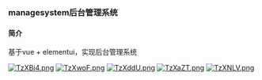 ### managesystem后台管理系统

#### 简介

基于vue + elementui，实现后台管理系统

[![TzXBi4.png](https://s4.ax1x.com/2022/01/06/TzXBi4.png)](https://imgtu.com/i/TzXBi4)
[![TzXwoF.png](https://s4.ax1x.com/2022/01/06/TzXwoF.png)](https://imgtu.com/i/TzXwoF)
[![TzXddU.png](https://s4.ax1x.com/2022/01/06/TzXddU.png)](https://imgtu.com/i/TzXddU)
[![TzXaZT.png](https://s4.ax1x.com/2022/01/06/TzXaZT.png)](https://imgtu.com/i/TzXaZT)
[![TzXNLV.png](https://s4.ax1x.com/2022/01/06/TzXNLV.png)](https://imgtu.com/i/TzXNLV)